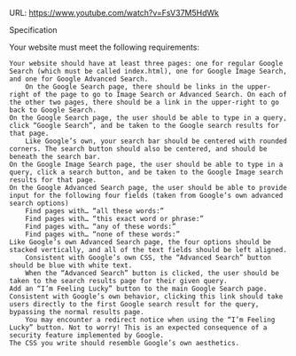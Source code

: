 
URL: https://www.youtube.com/watch?v=FsV37M5HdWk


Specification

Your website must meet the following requirements:

    Your website should have at least three pages: one for regular Google Search (which must be called index.html), one for Google Image Search, and one for Google Advanced Search.
        On the Google Search page, there should be links in the upper-right of the page to go to Image Search or Advanced Search. On each of the other two pages, there should be a link in the upper-right to go back to Google Search.
    On the Google Search page, the user should be able to type in a query, click “Google Search”, and be taken to the Google search results for that page.
        Like Google’s own, your search bar should be centered with rounded corners. The search button should also be centered, and should be beneath the search bar.
    On the Google Image Search page, the user should be able to type in a query, click a search button, and be taken to the Google Image search results for that page.
    On the Google Advanced Search page, the user should be able to provide input for the following four fields (taken from Google’s own advanced search options)
        Find pages with… “all these words:”
        Find pages with… “this exact word or phrase:”
        Find pages with… “any of these words:”
        Find pages with… “none of these words:”
    Like Google’s own Advanced Search page, the four options should be stacked vertically, and all of the text fields should be left aligned.
        Consistent with Google’s own CSS, the “Advanced Search” button should be blue with white text.
        When the “Advanced Search” button is clicked, the user should be taken to the search results page for their given query.
    Add an “I’m Feeling Lucky” button to the main Google Search page. Consistent with Google’s own behavior, clicking this link should take users directly to the first Google search result for the query, bypassing the normal results page.
        You may encounter a redirect notice when using the “I’m Feeling Lucky” button. Not to worry! This is an expected consequence of a security feature implemented by Google.
    The CSS you write should resemble Google’s own aesthetics.

